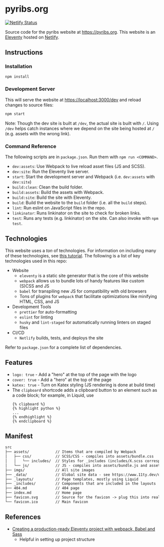 # pyribs.org

[![Netlify Status](https://api.netlify.com/api/v1/badges/7eb5a678-d4fa-4403-a76a-a6fa63159f04/deploy-status)](https://app.netlify.com/sites/pyribs/deploys)

Source code for the pyribs website at <https://pyribs.org>. This website is an
[Eleventy](https://11ty.dev) hosted on [Netlify](https://netlify.com).

## Instructions

### Installation

```bash
npm install
```

### Development Server

This will serve the website at <https://localhost:3000/dev> and reload changes
to source files:

```bash
npm start
```

Note: Though the dev site is built at `/dev`, the actual site is built with `/`.
Using `/dev` helps catch instances where we depend on the site being hosted at
`/` (e.g. assets with the wrong link).

### Command Reference

The following scripts are in `package.json`. Run them with `npm run <COMMAND>`.

- `dev:assets`: Use Webpack to live reload asset files (JS and SCSS).
- `dev:site`: Run the Eleventy live server.
- `start`: Start the development server and Webpack (i.e. `dev:assets` with
  `dev:site`)
- `build:clean`: Clean the build folder.
- `build:assets`: Build the assets with Webpack.
- `build:site`: Build the site with Eleventy.
- `build`: Build the website to the `build` folder (i.e. all the `build` steps).
- `lint`: Run eslint on JavaScript files in the repo.
- `linkinator`: Runs linkinator on the site to check for broken links.
- `test`: Runs any tests (e.g. linkinator) on the site. Can also invoke with
  `npm test`.

## Technologies

This website uses a _ton_ of technologies. For information on including many of
these technologies, see
[this tutorial](https://dev.to/stowball/creating-a-production-ready-eleventy-project-with-webpack-babel-and-sass-35ep).
The following is a list of key technologies used in this repo:

- Website
  - `eleventy` is a static site generator that is the core of this website
  - `webpack` allows us to bundle lots of handy features like custom (S)CSS and
    JS
  - `babel` for transpiling new JS for compatibility with old browsers
  - Tons of plugins for `webpack` that facilitate optimizations like minifying
    HTML, CSS, and JS
- Development Tools
  - `prettier` for auto-formatting
  - `eslint` for linting
  - `husky` and `lint-staged` for automatically running linters on staged files
- CI/CD
  - `Netlify` builds, tests, and deploys the site

Refer to `package.json` for a complete list of dependencies.

## Features

- `logo: true` - Add a "hero" at the top of the page with the logo
- `cover: true` - Add a "hero" at the top of the page
- `katex: true` - Turn on Katex styling (JS rendering is done at build time)
- The `clipboard` shortcode adds a clipboard button to an element such as a code
  block; for example, in Liquid, use
  ```liquid
  {% clipboard %}
  {% highlight python %}
  ...
  {% endhighlight %}
  {% endclipboard %}
  ```

## Manifest

```txt
src
├── assets/            // Items that are compiled by Webpack
│   ├── css/           // SCSS/CSS - compiles into assets/bundle.css
│   │   └── includes/  // Styles for _includes (includes/X.scss corresponds to _includes/X.liquid)
│   └── js/            // JS - compiles into assets/bundle.js and assets/vendor.js
├── imgs/              // All site images
├── _data/             // Global site data - see https://www.11ty.dev/docs/data-global/
├── _layouts/          // Page templates, mostly using Liquid
├── _includes/         // Components that are included in the layouts
├── 404.md             // 404 page
├── index.md           // Home page
├── favicon.svg        // Source for the favicon -> plug this into realfavicongenerator.net
└── favicon.ico        // Main favicon
```

## References

- [Creating a production-ready Eleventy project with webpack, Babel and Sass](https://dev.to/stowball/creating-a-production-ready-eleventy-project-with-webpack-babel-and-sass-35ep)
  - Helpful in setting up project structure
